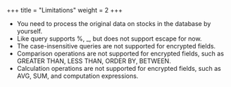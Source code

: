 +++
title = "Limitations"
weight = 2
+++

- You need to process the original data on stocks in the database by yourself.
- Like query supports %, _, but does not support escape for now.
- The case-insensitive queries are not supported for encrypted fields.
- Comparison operations are not supported for encrypted fields, such as GREATER THAN, LESS THAN, ORDER BY, BETWEEN.
- Calculation operations are not supported for encrypted fields, such as AVG, SUM, and computation expressions.
